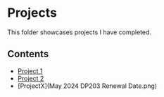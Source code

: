 # Projects
This folder showcases projects I have completed.
## Contents
* [Project 1](project_1)
* [Project 2](project_2)
* [ProjectX](May 2024 DP203 Renewal Date.png)
